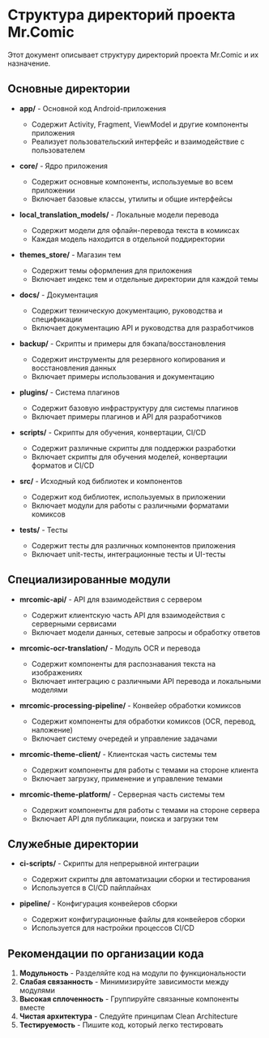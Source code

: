 # Структура директорий проекта Mr.Comic

Этот документ описывает структуру директорий проекта Mr.Comic и их назначение.

## Основные директории

- **app/** - Основной код Android-приложения
  - Содержит Activity, Fragment, ViewModel и другие компоненты приложения
  - Реализует пользовательский интерфейс и взаимодействие с пользователем

- **core/** - Ядро приложения
  - Содержит основные компоненты, используемые во всем приложении
  - Включает базовые классы, утилиты и общие интерфейсы

- **local_translation_models/** - Локальные модели перевода
  - Содержит модели для офлайн-перевода текста в комиксах
  - Каждая модель находится в отдельной поддиректории

- **themes_store/** - Магазин тем
  - Содержит темы оформления для приложения
  - Включает индекс тем и отдельные директории для каждой темы

- **docs/** - Документация
  - Содержит техническую документацию, руководства и спецификации
  - Включает документацию API и руководства для разработчиков

- **backup/** - Скрипты и примеры для бэкапа/восстановления
  - Содержит инструменты для резервного копирования и восстановления данных
  - Включает примеры использования и документацию

- **plugins/** - Система плагинов
  - Содержит базовую инфраструктуру для системы плагинов
  - Включает примеры плагинов и API для разработчиков

- **scripts/** - Скрипты для обучения, конвертации, CI/CD
  - Содержит различные скрипты для поддержки разработки
  - Включает скрипты для обучения моделей, конвертации форматов и CI/CD

- **src/** - Исходный код библиотек и компонентов
  - Содержит код библиотек, используемых в приложении
  - Включает модули для работы с различными форматами комиксов

- **tests/** - Тесты
  - Содержит тесты для различных компонентов приложения
  - Включает unit-тесты, интеграционные тесты и UI-тесты

## Специализированные модули

- **mrcomic-api/** - API для взаимодействия с сервером
  - Содержит клиентскую часть API для взаимодействия с серверными сервисами
  - Включает модели данных, сетевые запросы и обработку ответов

- **mrcomic-ocr-translation/** - Модуль OCR и перевода
  - Содержит компоненты для распознавания текста на изображениях
  - Включает интеграцию с различными API перевода и локальными моделями

- **mrcomic-processing-pipeline/** - Конвейер обработки комиксов
  - Содержит компоненты для обработки комиксов (OCR, перевод, наложение)
  - Включает систему очередей и управление задачами

- **mrcomic-theme-client/** - Клиентская часть системы тем
  - Содержит компоненты для работы с темами на стороне клиента
  - Включает загрузку, применение и управление темами

- **mrcomic-theme-platform/** - Серверная часть системы тем
  - Содержит компоненты для работы с темами на стороне сервера
  - Включает API для публикации, поиска и загрузки тем

## Служебные директории

- **ci-scripts/** - Скрипты для непрерывной интеграции
  - Содержит скрипты для автоматизации сборки и тестирования
  - Используется в CI/CD пайплайнах

- **pipeline/** - Конфигурация конвейеров сборки
  - Содержит конфигурационные файлы для конвейеров сборки
  - Используется для настройки процессов CI/CD

## Рекомендации по организации кода

1. **Модульность** - Разделяйте код на модули по функциональности
2. **Слабая связанность** - Минимизируйте зависимости между модулями
3. **Высокая сплоченность** - Группируйте связанные компоненты вместе
4. **Чистая архитектура** - Следуйте принципам Clean Architecture
5. **Тестируемость** - Пишите код, который легко тестировать

